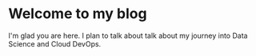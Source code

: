 # Welcome to my blog

I'm glad you are here. I plan to talk about talk about my journey into Data Science and Cloud DevOps.
